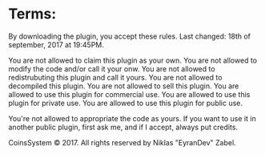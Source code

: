 # Terms:  
By downloading the plugin, you accept these rules. Last changed: 18th of september, 2017 at 19:45PM.

You are not allowed to claim this plugin as your own.
You are not allowed to modify the code and/or call it your onw.
You are not allowed to redistrubuting this plugin and call it yours.
You are not allowed to decompiled this plugin.
You are not allowed to sell this plugin.
You are allowed to use this plugin for commercial use.
You are allowed to use this plugin for private use.
You are allowed to use this plugin for public use.

You're not allowed to appropriate the code as yours.
If you want to use it in another public plugin, first ask me, and if I accept, always put credits.

CoinsSystem © 2017. All rights reserved by Niklas "EyranDev" Zabel.
